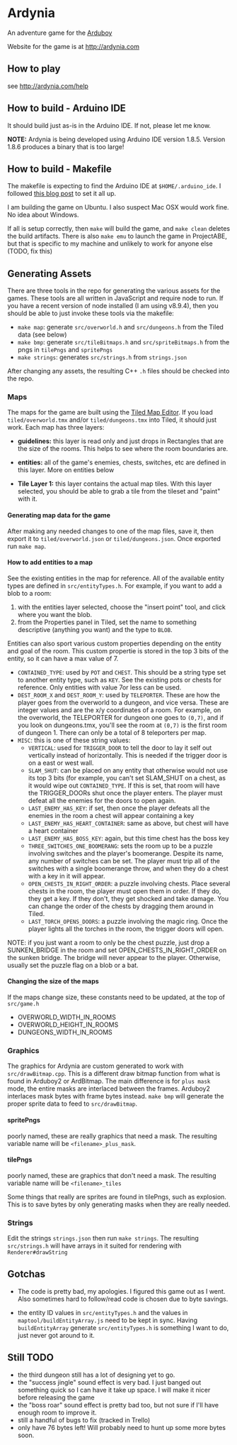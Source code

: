# Ardynia

An adventure game for the [Arduboy](http://arduboy.com)

Website for the game is at http://ardynia.com

## How to play

see http://ardynia.com/help

## How to build - Arduino IDE

It should build just as-is in the Arduino IDE. If not, please let me know.

**NOTE:** Ardynia is being developed using Arduino IDE version 1.8.5. Version 1.8.6 produces a binary that is too large!

## How to build - Makefile

The makefile is expecting to find the Arduino IDE at `$HOME/.arduino_ide`. I followed [this blog post](https://www.jonblack.me/how-to-program-the-arduino-using-vim/) to set it all up.

I am building the game on Ubuntu. I also suspect Mac OSX would work fine. No idea about Windows.

If all is setup correctly, then `make` will build the game, and `make clean` deletes the build artifacts. There is also `make emu` to launch the game in ProjectABE, but that is specific to my machine and unlikely to work for anyone else (TODO, fix this)

## Generating Assets

There are three tools in the repo for generating the various assets for the games. These tools are all written in JavaScript and require node to run. If you have a recent version of node installed (I am using v8.9.4), then you should be able to just invoke these tools via the makefile:

* `make map`: generate `src/overworld.h` and `src/dungeons.h` from the Tiled data (see below)
* `make bmp`: generate `src/tileBitmaps.h` and `src/spriteBitmaps.h` from the pngs in `tilePngs` and `spritePngs`
* `make strings`: generates `src/strings.h` from `strings.json`

After changing any assets, the resulting C++ `.h` files should be checked into the repo.

### Maps

The maps for the game are built using the [Tiled Map Editor](https://www.mapeditor.org/). If you load `tiled/overworld.tmx` and/or `tiled/dungeons.tmx` into Tiled, it should just work. Each map has three layers:

* **guidelines:** this layer is read only and just drops in Rectangles that are the size of the rooms. This helps to see where the room boundaries are. 

* **entities:** all of the game's enemies, chests, switches, etc are defined in this layer. More on entities below

* **Tile Layer 1:** this layer contains the actual map tiles. With this layer selected, you should be able to grab a tile from the tileset and "paint" with it.

#### Generating map data for the game

After making any needed changes to one of the map files, save it, then export it to `tiled/overworld.json` or `tiled/dungeons.json`. Once exported run `make map`.

#### How to add entities to a map

See the existing entities in the map for reference. All of the available entity types are defined in `src/entityTypes.h`. For example, if you want to add a blob to a room:

1. with the entities layer selected, choose the "insert point" tool, and click where you want the blob.
2. from the Properties panel in Tiled, set the name to something descriptive (anything you want) and the type to `BLOB`.

Entities can also sport various custom properties depending on the entity and goal of the room. This custom propertie is stored in the top 3 bits of the entity, so it can have a max value of 7.

* `CONTAINED_TYPE`: used by `POT` and `CHEST`. This should be a string type set to another entity type, such as `KEY`. See the existing pots or chests for reference. Only entities with value 7or less can be used.
* `DEST_ROOM_X` and `DEST_ROOM_Y`: used by `TELEPORTER`. These are how the player goes from the overworld to a dungeon, and vice versa. These are integer values and are the x/y coordinates of a room. For example, on the overworld, the TELEPORTER for dungeon one goes to `(0,7)`, and if you look on dungeons.tmx, you'll see the room at `(0,7)` is the first room of dungeon 1. There can only be a total of 8 teleporters per map.
* `MISC`: this is one of these string values:
    * `VERTICAL`: used for `TRIGGER_DOOR` to tell the door to lay it self out vertically instead of horizontally. This is needed if the trigger door is on a east or west wall.
    * `SLAM_SHUT`: can be placed on any entity that otherwise would not use its top 3 bits (for example, you can't set SLAM_SHUT on a chest, as it would wipe out `CONTAINED_TYPE`. If this is set, that room will have the TRIGGER_DOORs shut once the player enters. The player must defeat all the enemies for the doors to open again.
    * `LAST_ENEMY_HAS_KEY`: if set, then once the player defeats all the enemies in the room a chest will appear containing a key
    * `LAST_ENEMY_HAS_HEART_CONTAINER`: same as above, but chest will have a heart container
    * `LAST_ENEMY_HAS_BOSS_KEY`: again, but this time chest has the boss key
    * `THREE_SWITCHES_ONE_BOOMERANG`: sets the room up to be a puzzle involving switches and the player's boomerange. Despite its name, any number of switches can be set. The player must trip all of the switches with a single boomerange throw, and when they do a chest with a key in it will appear.
    * `OPEN_CHESTS_IN_RIGHT_ORDER`: a puzzle involving chests. Place several chests in the room, the player must open them in order. If they do, they get a key. If they don't, they get shocked and take damage. You can change the order of the chests by dragging them around in Tiled.
    * `LAST_TORCH_OPENS_DOORS`: a puzzle involving the magic ring. Once the player lights all the torches in the room, the trigger doors will open.

NOTE: if you just want a room to only be the chest puzzle, just drop a SUNKEN_BRIDGE in the room and set OPEN_CHESTS_IN_RIGHT_ORDER on the sunken bridge. The bridge will never appear to the player. Otherwise, usually set the puzzle flag on a blob or a bat.

#### Changing the size of the maps

If the maps change size, these constants need to be updated, at the top of `src/game.h`

* OVERWORLD_WIDTH_IN_ROOMS
* OVERWORLD_HEIGHT_IN_ROOMS
* DUNGEONS_WIDTH_IN_ROOMS

### Graphics

The graphics for Ardynia are custom generated to work with `src/drawBitmap.cpp`. This is a different draw bitmap function from what is found in Arduboy2 or ArdBitmap. The main difference is for `plus mask` mode, the entire masks are interlaced between the frames. Arduboy2 interlaces mask bytes with frame bytes instead. `make bmp` will generate the proper sprite data to feed to `src/drawBitmap`.

#### spritePngs

poorly named, these are really graphics that need a mask. The resulting variable name will be `<filename>_plus_mask`.

#### tilePngs

poorly named, these are graphics that don't need a mask. The resulting variable name will be `<filename>_tiles`

Some things that really are sprites are found in tilePngs, such as explosion. This is to save bytes by only generating masks when they are really needed.

### Strings

Edit the strings `strings.json` then run `make strings`. The resulting `src/strings.h` will have arrays in it suited for rendering with `Renderer#drawString`

## Gotchas

* The code is pretty bad, my apologies. I figured this game out as I went. Also sometimes hard to follow/read code is chosen due to byte savings.

* the entity ID values in `src/entityTypes.h` and the values in `maptool/buildEntityArray.js` need to be kept in sync. Having `buildEntityArray` generate `src/entityTypes.h` is something I want to do, just never got around to it.

## Still TODO

* the third dungeon still has a lot of designing yet to go.
* the "success jingle" sound effect is very bad. I just banged out something quick so I can have it take up space. I will make it nicer before releasing the game
* the "boss roar" sound effect is pretty bad too, but not sure if I'll have enough room to improve it.
* still a handful of bugs to fix (tracked in Trello)
* only have 76 bytes left! Will probably need to hunt up some more bytes soon.
